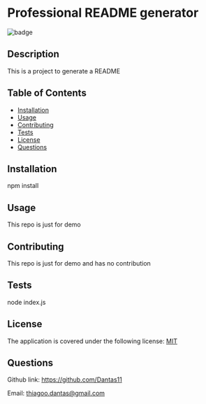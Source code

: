 
# Professional README generator

![badge](https://img.shields.io/badge/license-MIT-blue)

## Description
  
This is a project to generate a README

## Table of Contents

* [Installation](#installation)
* [Usage](#usage)
* [Contributing](#contributing)
* [Tests](#tests)
* [License](#license)
* [Questions](#questions)

## Installation

npm install

## Usage

This repo is just for demo

## Contributing

This repo is just for demo and has no contribution

## Tests

node index.js

## License 

The application is covered under the following license: [MIT](https://choosealicense.com/licenses/MIT)

## Questions

Github link: https://github.com/Dantas11

Email: thiagoo.dantas@gmail.com

